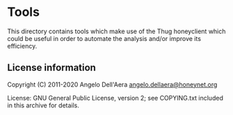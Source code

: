# Tools

This directory contains tools which make use of the Thug honeyclient
which could be useful in order to automate the analysis and/or improve
its efficiency.

## License information

Copyright (C) 2011-2020 Angelo Dell'Aera <angelo.dellaera@honeynet.org>

License: GNU General Public License, version 2; see COPYING.txt
         included in this archive for details.
